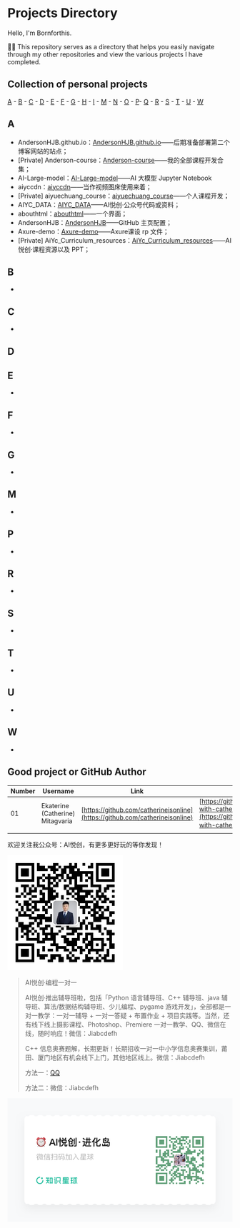 # Projects Directory

Hello, I'm Bornforthis.

🧑‍💻 This repository serves as a directory that helps you easily navigate through my other repositories and view the various projects I have completed.

## Collection of personal projects

[A](#a) - [B](#b) - [C](#c) - [D](#d) - [E](#e) - [F](#f) - [G](#g) - [H](#h) - [I](#i) - [M](#m) - [N](#n) - [O](#o) - [P](#p)- [Q](#q) - [R](#r) - [S](#s) - [T](#t) - [U](#u) - [W](#w)

## A <a id="a"></a>

- AndersonHJB.github.io：[AndersonHJB.github.io](https://github.com/AndersonHJB/AndersonHJB.github.io)——后期准备部署第二个博客网站的站点；
- [Private] Anderson-course：[Anderson-course](https://github.com/AndersonHJB/Anderson-course)——我的全部课程开发合集；
- AI-Large-model：[AI-Large-model](https://github.com/AndersonHJB/AI-Large-model)——AI 大模型 Jupyter Notebook
- aiyccdn：[aiyccdn](https://github.com/AndersonHJB/aiyccdn)——当作视频图床使用来着；
- [Private] aiyuechuang_course：[aiyuechuang_course](https://github.com/AndersonHJB/aiyuechuang_course)——个人课程开发；
- AIYC_DATA：[AIYC_DATA](https://github.com/AndersonHJB/AIYC_DATA)——AI悦创·公众号代码或资料；
- abouthtml：[abouthtml](https://github.com/AndersonHJB/abouthtml)——一个界面；
- AndersonHJB：[AndersonHJB](https://github.com/AndersonHJB/AndersonHJB)——GitHub 主页配置；
- Axure-demo：[Axure-demo](https://github.com/AndersonHJB/Axure-demo)——Axure课设 rp 文件；
- [Private] AiYc_Curriculum_resources：[AiYc_Curriculum_resources](https://github.com/AndersonHJB/AiYc_Curriculum_resources)——AI悦创·课程资源以及 PPT；
## B <a id="b"></a>

- 
  
## C <a id="c"></a>
- 
## D <a id="d"></a>

## E <a id="e"></a>
- 
## F <a id="f"></a>
- 
## G <a id="g"></a>
- 


## M <a id="m"></a>
- 
## P <a id="p"></a>
- 


## R <a id="r"></a>
- 

## S <a id="s"></a>
- 

## T <a id="t"></a>
- 

## U <a id="u"></a>
- 

## W <a id="u"></a>

- 

## Good project or GitHub Author

| Number | Username                         | Link                                                         | Repo                                                         |
| ------ | -------------------------------- | ------------------------------------------------------------ | ------------------------------------------------------------ |
| 01     | Ekaterine (Catherine) Mitagvaria | [https://github.com/catherineisonline](https://github.com/catherineisonline) | [https://github.com/catherineisonline/travel-with-catherine](https://github.com/catherineisonline/travel-with-catherine)——摄影主题静态网站 |
|        |                                  |                                                              |                                                              |



欢迎关注我公众号：AI悦创，有更多更好玩的等你发现！

![公众号：AI悦创【二维码】](./README.assets/gzh.jpg)

> AI悦创·编程一对一
>
> AI悦创·推出辅导班啦，包括「Python 语言辅导班、C++ 辅导班、java 辅导班、算法/数据结构辅导班、少儿编程、pygame 游戏开发」，全部都是一对一教学：一对一辅导 + 一对一答疑 + 布置作业 + 项目实践等。当然，还有线下线上摄影课程、Photoshop、Premiere 一对一教学、QQ、微信在线，随时响应！微信：Jiabcdefh
>
> C++ 信息奥赛题解，长期更新！长期招收一对一中小学信息奥赛集训，莆田、厦门地区有机会线下上门，其他地区线上。微信：Jiabcdefh
>
> 方法一：[QQ](http://wpa.qq.com/msgrd?v=3&uin=1432803776&site=qq&menu=yes)
>
> 方法二：微信：Jiabcdefh

![](./README.assets/zsxq.jpg)
